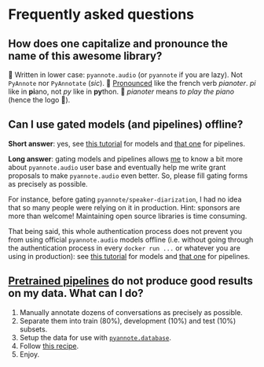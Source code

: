# Frequently asked questions

## How does one capitalize and pronounce the name of this awesome library?

📝 Written in lower case: `pyannote.audio` (or `pyannote` if you are lazy).  Not `PyAnnote` nor `PyAnnotate` (*sic*).
📢 [Pronounced](https://www.howtopronounce.com/french/pianote) like the french verb *pianoter*.  *pi* like in **pi**ano, not *py* like in **py**thon.
🎹 *pianoter* means *to play the piano* (hence the logo 🤯).

## Can I use gated models (and pipelines) offline?

**Short answer**: yes, see [this tutorial](tutorials/applying_a_model.ipynb) for models and [that one](tutorials/applying_a_pipeline.ipynb) for pipelines.

**Long answer**: gating models and pipelines allows [me](https://herve.niderb.fr) to know a bit more about `pyannote.audio` user base and eventually help me write grant proposals to make `pyannote.audio` even better. So, please fill gating forms as precisely as possible.

For instance, before gating `pyannote/speaker-diarization`, I had no idea that so many people were relying on it in production. Hint: sponsors are more than welcome! Maintaining open source libraries is time consuming.

That being said, this whole authentication process does not prevent you from using official `pyannote.audio` models offline (i.e. without going through the authentication process in every `docker run ...` or whatever you are using in production): see [this tutorial](tutorials/applying_a_model.ipynb) for models and [that one](tutorials/applying_a_pipeline.ipynb) for pipelines.

## **[Pretrained pipelines](https://huggingface.co/models?other=pyannote-audio-pipeline) do not produce good results on my data. What can I do?**

1. Manually annotate dozens of conversations as precisely as possible.
2. Separate them into train (80%), development (10%) and test (10%) subsets.
3. Setup the data for use with [`pyannote.database`](https://github.com/pyannote/pyannote-database#speaker-diarization).
4. Follow [this recipe](https://github.com/pyannote/pyannote-audio/blob/develop/tutorials/adapting_pretrained_pipeline.ipynb).
5. Enjoy.
